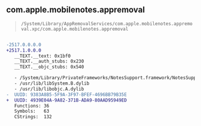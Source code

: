 ## com.apple.mobilenotes.appremoval

> `/System/Library/AppRemovalServices/com.apple.mobilenotes.appremoval.xpc/com.apple.mobilenotes.appremoval`

```diff

-2517.0.0.0.0
+2517.1.0.0.0
   __TEXT.__text: 0x1bf0
   __TEXT.__auth_stubs: 0x230
   __TEXT.__objc_stubs: 0x540

   - /System/Library/PrivateFrameworks/NotesSupport.framework/NotesSupport
   - /usr/lib/libSystem.B.dylib
   - /usr/lib/libobjc.A.dylib
-  UUID: 9383A8B5-5F9A-3F97-BFEF-4696BB79B35E
+  UUID: 4939E04A-9A82-371B-ADA9-80AAD95949ED
   Functions: 36
   Symbols:   63
   CStrings:  132

```
